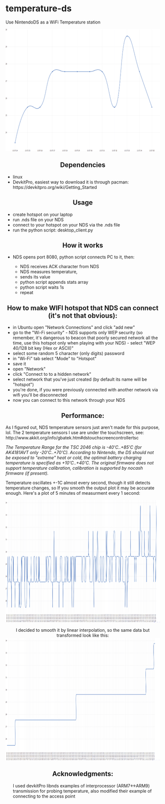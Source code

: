 # temperature-ds
Use NintendoDS as a WiFi Temperature station

<p align="center">
<img src="https://raw.githubusercontent.com/dbeef/temperature-ds/master/readme/plot_small.png" alt="12 sec transmission"
 width="650" height="400">

<h2 align="center">Dependencies</h2>
<ul>
 <li>linux</li>
<li>DevkitPro, easiest way to download it is through pacman: https://devkitpro.org/wiki/Getting_Started</li>
</ul>

<h2 align="center">Usage</h2>

<ul>
 
 <li> create hotspot on your laptop </li>
 <li> run .nds file on your NDS </li>
 <li> connect to your hotspot on your NDS via the .nds file </li>
 <li> run the python script: desktop_client.py </li> 
 
</ul>

<h2 align="center">How it works</h2>

<ul>
<li>NDS opens port 8080, python script connects PC to it, then:</li>
  <ul>
    <li> NDS receives ACK character from NDS</li>  
    <li> NDS measures temperature,</li>  
    <li> sends its value </li>
    <li> python script appends stats array </li>
    <li> python script waits 1s </li>
    <li> repeat</li>  
    </ul>
</ul>

<h2 align="center">How to make WIFI hotspot that NDS can connect (it's not that obvious):</h2>

<ul>
<li>in Ubuntu open "Network Connections" and click "add new"</li>
<li>go to the "Wi-Fi security" - NDS supports only WEP security (so remember, it's dangerous to beacon that poorly secured network all the time, use this hotspot only when playing with your NDS) - select "WEP 40/128 bit key (Hex or ASCII)" </li>
 <li> select some random 5 character (only digits) password </li>
 <li> in "Wi-Fi" tab select "Mode" to "Hotspot" </li>
 <li> save it </li>
 <li> open "Network" </li>
 <li> click "Connect to to a hidden network" </li>
 <li> select network that you've just created (by default its name will be "hotspot")
 <li> you're done, if you were previously connected with another network via wifi you'll be disconnected</li>
 <li> now you can connect to this network through your NDS </li>
</ul>

<h2 align="center">Performance:</h2>
<p> As I figured out, NDS temperature sensors just aren't made for this purpose, lol. The 2 temperature sensors I use are under the touchscreen, see: http://www.akkit.org/info/gbatek.htm#dstouchscreencontrollertsc 
 
<i align="center"> The Temperature Range for the TSC 2046 chip is -40'C..+85'C (for AK4181AVT only -20'C..+70'C). According to Nintendo, the DS should not be exposed to "extreme" heat or cold, the optimal battery charging temperature is specified as +10'C..+40'C.
The original firmware does not support temperature calibration, calibration is supported by nocash firmware (if present). </i>
 
Temperature oscillates +-1C almost every second, though it still detects temperature changes, so If you smooth the output plot it may be accurate enough. 
Here's a plot of 5 minutes of measurment every 1 second:</p>


<p align="center">
<img src="https://raw.githubusercontent.com/dbeef/temperature-ds/master/readme/plot_big.png" alt="Efficiency"
 width="650" height="400">

<p align="center"> I decided to smooth it by linear interpolation, so the same data but transformed look like this:
<img src="https://raw.githubusercontent.com/dbeef/temperature-ds/master/readme/plot_interpolation.png" alt="Efficiency"
 width="650" height="400">

<h2 align="center">Acknowledgments:</h2>
<ul> I used devkitPro libnds examples of interprocessor (ARM7<->ARM9) transmission for probing temperature, also modified their example of connecting to the access point  </ul>
